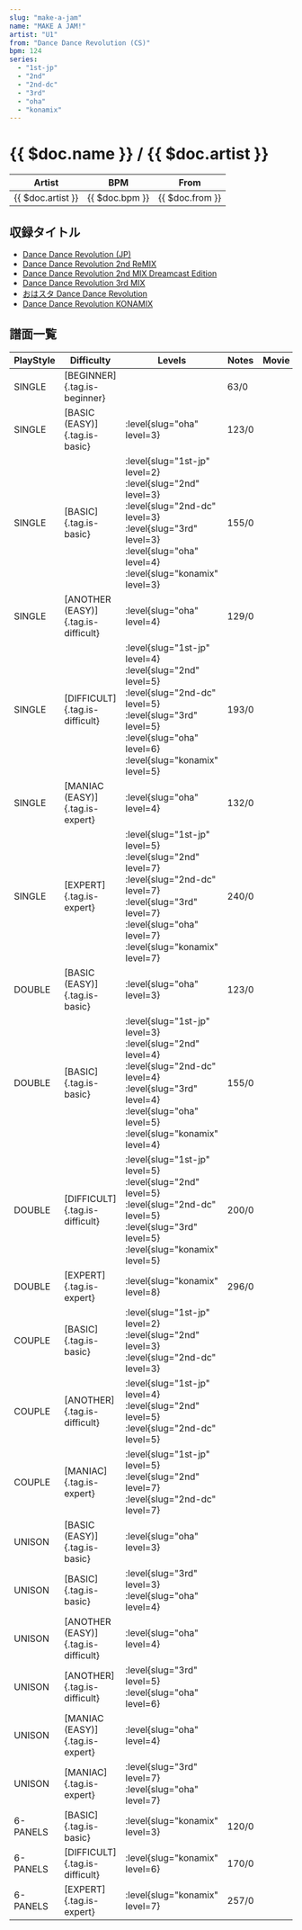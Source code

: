```yaml
---
slug: "make-a-jam"
name: "MAKE A JAM!"
artist: "U1"
from: "Dance Dance Revolution (CS)"
bpm: 124
series:
  - "1st-jp"
  - "2nd"
  - "2nd-dc"
  - "3rd"
  - "oha"
  - "konamix"
---
```


# {{ $doc.name }} / {{ $doc.artist }}

|Artist|BPM|From|
|------|---|----|
|{{ $doc.artist }}|{{ $doc.bpm }}|{{ $doc.from }}|

## 収録タイトル

- [Dance Dance Revolution (JP)](/series/1st-jp/)
- [Dance Dance Revolution 2nd ReMIX](/series/2nd/)
- [Dance Dance Revolution 2nd MIX Dreamcast Edition](/series/2nd-dc/)
- [Dance Dance Revolution 3rd MIX](/series/3rd/)
- [おはスタ Dance Dance Revolution](/series/oha/)
- [Dance Dance Revolution KONAMIX](/series/konamix/)

## 譜面一覧

|PlayStyle|Difficulty|Levels|Notes|Movie|
|---------|----------|------|-----|-----|
|SINGLE|[BEGINNER]{.tag.is-beginner}||63/0||
|SINGLE|[BASIC (EASY)]{.tag.is-basic}|:level{slug="oha" level=3}|123/0||
|SINGLE|[BASIC]{.tag.is-basic}|:level{slug="1st-jp" level=2} :level{slug="2nd" level=3} :level{slug="2nd-dc" level=3} :level{slug="3rd" level=3} :level{slug="oha" level=4} :level{slug="konamix" level=3}|155/0||
|SINGLE|[ANOTHER (EASY)]{.tag.is-difficult}|:level{slug="oha" level=4}|129/0||
|SINGLE|[DIFFICULT]{.tag.is-difficult}|:level{slug="1st-jp" level=4} :level{slug="2nd" level=5} :level{slug="2nd-dc" level=5} :level{slug="3rd" level=5} :level{slug="oha" level=6} :level{slug="konamix" level=5}|193/0||
|SINGLE|[MANIAC (EASY)]{.tag.is-expert}|:level{slug="oha" level=4}|132/0||
|SINGLE|[EXPERT]{.tag.is-expert}|:level{slug="1st-jp" level=5} :level{slug="2nd" level=7} :level{slug="2nd-dc" level=7} :level{slug="3rd" level=7} :level{slug="oha" level=7} :level{slug="konamix" level=7}|240/0||
|DOUBLE|[BASIC (EASY)]{.tag.is-basic}|:level{slug="oha" level=3}|123/0||
|DOUBLE|[BASIC]{.tag.is-basic}|:level{slug="1st-jp" level=3} :level{slug="2nd" level=4} :level{slug="2nd-dc" level=4} :level{slug="3rd" level=4} :level{slug="oha" level=5} :level{slug="konamix" level=4}|155/0||
|DOUBLE|[DIFFICULT]{.tag.is-difficult}|:level{slug="1st-jp" level=5} :level{slug="2nd" level=5} :level{slug="2nd-dc" level=5} :level{slug="3rd" level=5} :level{slug="konamix" level=5}|200/0||
|DOUBLE|[EXPERT]{.tag.is-expert}|:level{slug="konamix" level=8}|296/0||
|COUPLE|[BASIC]{.tag.is-basic}|:level{slug="1st-jp" level=2} :level{slug="2nd" level=3} :level{slug="2nd-dc" level=3}|||
|COUPLE|[ANOTHER]{.tag.is-difficult}|:level{slug="1st-jp" level=4} :level{slug="2nd" level=5} :level{slug="2nd-dc" level=5}|||
|COUPLE|[MANIAC]{.tag.is-expert}|:level{slug="1st-jp" level=5} :level{slug="2nd" level=7} :level{slug="2nd-dc" level=7}|||
|UNISON|[BASIC (EASY)]{.tag.is-basic}|:level{slug="oha" level=3}|||
|UNISON|[BASIC]{.tag.is-basic}|:level{slug="3rd" level=3} :level{slug="oha" level=4}|||
|UNISON|[ANOTHER (EASY)]{.tag.is-difficult}|:level{slug="oha" level=4}|||
|UNISON|[ANOTHER]{.tag.is-difficult}|:level{slug="3rd" level=5} :level{slug="oha" level=6}|||
|UNISON|[MANIAC (EASY)]{.tag.is-expert}|:level{slug="oha" level=4}|||
|UNISON|[MANIAC]{.tag.is-expert}|:level{slug="3rd" level=7} :level{slug="oha" level=7}|||
|6-PANELS|[BASIC]{.tag.is-basic}|:level{slug="konamix" level=3}|120/0||
|6-PANELS|[DIFFICULT]{.tag.is-difficult}|:level{slug="konamix" level=6}|170/0||
|6-PANELS|[EXPERT]{.tag.is-expert}|:level{slug="konamix" level=7}|257/0||
